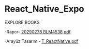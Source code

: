 # React_Native_Expo

EXPLORE BOOKS

-Rapor-
[20290278 BLM4538.pdf](https://github.com/user-attachments/files/15803778/20290278.BLM4538.pdf)



-Arayüz Tasarımı-
[T_ReactNative.pdf](https://github.com/user-attachments/files/15803653/T_ReactNative.pdf)
